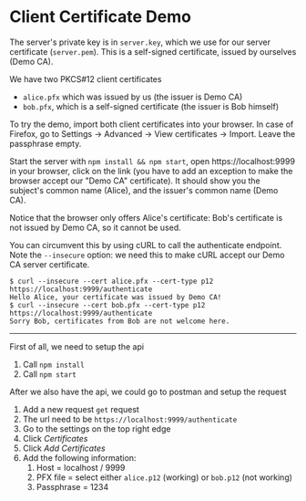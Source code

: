 Client Certificate Demo
=======================

The server's private key is in `server.key`, which we use for our server certificate (`server.pem`). This is a self-signed certificate, issued by ourselves (Demo CA).

We have two PKCS#12 client certificates
 - `alice.pfx` which was issued by us (the issuer is Demo CA)
 - `bob.pfx`, which is a self-signed certificate (the issuer is Bob himself)

To try the demo, import both client certificates into your browser. In case of Firefox, go to Settings -> Advanced -> View certificates -> Import. Leave the passphrase empty.

Start the server with `npm install && npm start`, open https://localhost:9999 in your browser, click on the link (you have to add an exception to make the browser accept our "Demo CA" certificate). It should show you the subject's common name (Alice), and the issuer's common name (Demo CA).

Notice that the browser only offers Alice's certificate: Bob's certificate is not issued by Demo CA, so it cannot be used.

You can circumvent this by using cURL to call the authenticate endpoint. Note the `--insecure` option: we need this to make cURL accept our Demo CA server certificate.

```
$ curl --insecure --cert alice.pfx --cert-type p12 https://localhost:9999/authenticate
Hello Alice, your certificate was issued by Demo CA!
$ curl --insecure --cert bob.pfx --cert-type p12 https://localhost:9999/authenticate
Sorry Bob, certificates from Bob are not welcome here.
```

------------

First of all, we need to setup the api

1. Call `npm install`
2. Call `npm start`

After we also have the api, we could go to postman and setup the request

1. Add a new request `get` request 
2. The url need to be `https://localhost:9999/authenticate`
3. Go to the settings on the top right edge
4. Click _Certificates_
5. Click _Add Certificates_
6. Add the following information:
   1. Host = localhost / 9999
   2. PFX file = select either `alice.p12` (working) or `bob.p12` (not working)
   3. Passphrase = 1234
